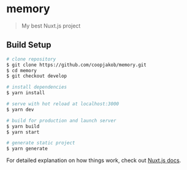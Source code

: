# memory

> My best Nuxt.js project

## Build Setup

``` bash
# clone repository
$ git clone https://github.com/coopjakob/memory.git
$ cd memory
$ git checkout develop

# install dependencies
$ yarn install

# serve with hot reload at localhost:3000
$ yarn dev

# build for production and launch server
$ yarn build
$ yarn start

# generate static project
$ yarn generate
```

For detailed explanation on how things work, check out [Nuxt.js docs](https://nuxtjs.org).
